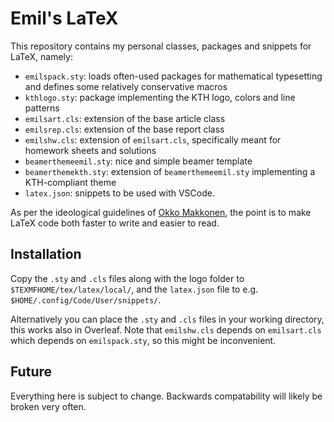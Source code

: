 # Emil's LaTeX

This repository contains my personal classes, packages and snippets for LaTeX, namely:
- `emilspack.sty`: loads often-used packages for mathematical typesetting and defines some relatively conservative macros
- `kthlogo.sty`: package implementing the KTH logo, colors and line patterns
- `emilsart.cls`: extension of the base article class
- `emilsrep.cls`: extension of the base report class
- `emilshw.cls`: extension of `emilsart.cls`, specifically meant for homework sheets and solutions
- `beamerthemeemil.sty`: nice and simple beamer template
- `beamerthemekth.sty`: extension of `beamerthemeemil.sty` implementing a KTH-compliant theme
- `latex.json`: snippets to be used with VSCode.

As per the ideological guidelines of [Okko Makkonen](https://okkomakkonen.fi), the point is to make LaTeX code both faster to write and easier to read.

## Installation
Copy the `.sty` and `.cls` files along with the logo folder to `$TEXMFHOME/tex/latex/local/`, and the `latex.json` file to e.g. `$HOME/.config/Code/User/snippets/`.

Alternatively you can place the `.sty` and `.cls` files in your working directory, this works also in Overleaf. 
Note that `emilshw.cls` depends on `emilsart.cls` which depends on `emilspack.sty`, so this might be inconvenient.

## Future
Everything here is subject to change. Backwards compatability will likely be broken very often.
